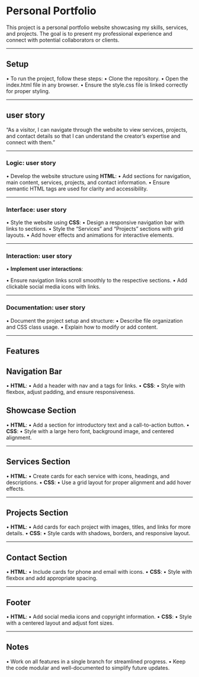 # Personal Portfolio

This project is a personal portfolio website showcasing my skills, services, and
projects. The goal is to present my professional experience and connect with
potential collaborators or clients.

---

## Setup

• To run the project, follow these steps: • Clone the repository. • Open the
index.html file in any browser. • Ensure the style.css file is linked correctly
for proper styling.

---

## user story

“As a visitor, I can navigate through the website to view services, projects,
and contact details so that I can understand the creator’s expertise and connect
with them.”

---

### Logic: user story

• Develop the website structure using **HTML**: • Add sections for navigation,
main content, services, projects, and contact information. • Ensure semantic
HTML tags are used for clarity and accessibility.

---

### Interface: user story

• Style the website using **CSS**: • Design a responsive navigation bar with
links to sections. • Style the “Services” and “Projects” sections with grid
layouts. • Add hover effects and animations for interactive elements.

---

### Interaction: user story

• **Implement user interactions**:

• Ensure navigation links scroll smoothly to the respective sections. • Add
clickable social media icons with links.

---

### Documentation: user story

• Document the project setup and structure: • Describe file organization and CSS
class usage. • Explain how to modify or add content.

---

## Features

## Navigation Bar

• **HTML**: • Add a header with nav and a tags for links. • **CSS**: • Style
with flexbox, adjust padding, and ensure responsiveness.

## Showcase Section

• **HTML**: • Add a section for introductory text and a call-to-action button. •
**CSS**: • Style with a large hero font, background image, and centered
alignment.

---

## Services Section

• **HTML**: • Create cards for each service with icons, headings, and
descriptions. • **CSS**: • Use a grid layout for proper alignment and add hover
effects.

---

## Projects Section

• **HTML**: • Add cards for each project with images, titles, and links for more
details. • **CSS**: • Style cards with shadows, borders, and responsive layout.

---

## Contact Section

• **HTML**: • Include cards for phone and email with icons. • **CSS**: • Style
with flexbox and add appropriate spacing.

---

## Footer

• **HTML**: • Add social media icons and copyright information. • **CSS**: •
Style with a centered layout and adjust font sizes.

---

## Notes

• Work on all features in a single branch for streamlined progress. • Keep the
code modular and well-documented to simplify future updates.
